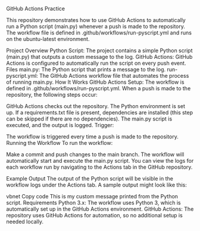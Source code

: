 GitHub Actions Practice


This repository demonstrates how to use GitHub Actions to automatically run a Python script (main.py) whenever a push is made to the repository. The workflow file is defined in .github/workflows/run-pyscript.yml and runs on the ubuntu-latest environment.

Project Overview
Python Script: The project contains a simple Python script (main.py) that outputs a custom message to the log.
GitHub Actions: GitHub Actions is configured to automatically run the script on every push event.
Files
main.py: The Python script that prints a message to the log.
run-pyscript.yml: The GitHub Actions workflow file that automates the process of running main.py.
How It Works
GitHub Actions Setup: The workflow is defined in .github/workflows/run-pyscript.yml. When a push is made to the repository, the following steps occur:

GitHub Actions checks out the repository.
The Python environment is set up.
If a requirements.txt file is present, dependencies are installed (this step can be skipped if there are no dependencies).
The main.py script is executed, and the output is logged.
Trigger:

The workflow is triggered every time a push is made to the repository.
Running the Workflow
To run the workflow:

Make a commit and push changes to the main branch.
The workflow will automatically start and execute the main.py script.
You can view the logs for each workflow run by navigating to the Actions tab in the GitHub repository.

Example Output
The output of the Python script will be visible in the workflow logs under the Actions tab. A sample output might look like this:

vbnet
Copy code
This is my custom message printed from the Python script.
Requirements
Python 3.x: The workflow uses Python 3, which is automatically set up in the GitHub Actions environment.
GitHub Actions: The repository uses GitHub Actions for automation, so no additional setup is needed locally.
